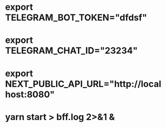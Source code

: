 # export TELEGRAM_BOT_TOKEN="dfdsf"
# export TELEGRAM_CHAT_ID="23234"
# export NEXT_PUBLIC_API_URL="http://localhost:8080"
# yarn start >  bff.log 2>&1 &
